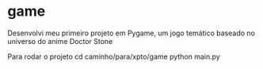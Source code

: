 # game
Desenvolvi meu primeiro projeto em Pygame, um jogo temático baseado no universo do anime Doctor Stone

Para rodar o projeto
cd caminho/para/xpto/game
python main.py
